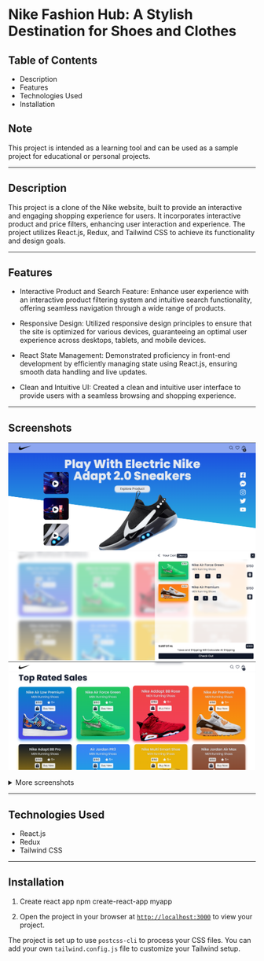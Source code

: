 # Nike Fashion Hub: A Stylish Destination for Shoes and Clothes

## Table of Contents
* Description
* Features
* Technologies Used
* Installation


## Note

This project is intended as a learning tool and can be used as a sample project for educational or personal projects.

***
## Description

This project is a clone of the Nike website, built to provide an interactive and engaging shopping experience for users. It incorporates interactive product and price filters, enhancing user interaction and experience. The project utilizes React.js, Redux, and Tailwind CSS to achieve its functionality and design goals.


***
## Features

* Interactive Product and Search Feature: Enhance user experience with an interactive product filtering system and intuitive search functionality, offering seamless navigation through a wide range of products.
  
* Responsive Design: Utilized responsive design principles to ensure that the site is optimized for various devices, guaranteeing an optimal user experience across desktops, tablets, and mobile devices.

* React State Management: Demonstrated proficiency in front-end development by efficiently managing state using React.js, ensuring smooth data handling and live updates.
  
* Clean and Intuitive UI: Created a clean and intuitive user interface to provide users with a seamless browsing and shopping experience.
  
***
## Screenshots
![Screenshot 2023-07-25 210844](https://github.com/SanskarSinghRajput/SanskarSinghRajput/blob/main/NikeClone/nike1.png)
![Screenshot 2023-07-25 211309](https://github.com/SanskarSinghRajput/SanskarSinghRajput/blob/main/NikeClone/nike2.png)
![Screenshot 2023-07-25 211980](https://github.com/SanskarSinghRajput/SanskarSinghRajput/blob/main/NikeClone/nike3.png)

<details>
  <summary>More screenshots</summary>
  
![Screenshot 2023-07-25 211451](https://github.com/SanskarSinghRajput/SanskarSinghRajput/blob/main/NikeClone/nike4.png)
![image](https://github.com/SanskarSinghRajput/SanskarSinghRajput/blob/main/NikeClone/nike5.png)
</details>

***

## Technologies Used

* React.js
* Redux
* Tailwind CSS

***

## Installation

1. Create react app 
    npm create-react-app myapp

2. Open the project in your browser at [`http://localhost:3000`](http://localhost:3000) to view your project.

The project is set up to use `postcss-cli` to process your CSS files. You can add your own `tailwind.config.js` file to customize your Tailwind setup.
